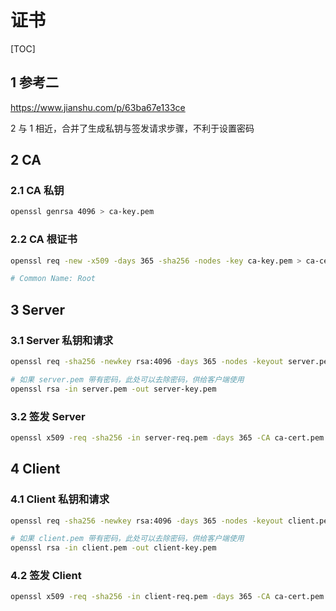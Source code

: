 # 证书

[TOC]

## 1 参考二

<https://www.jianshu.com/p/63ba67e133ce>

2 与 1 相近，合并了生成私钥与签发请求步骤，不利于设置密码

## 2 CA

### 2.1 CA 私钥

```bash
openssl genrsa 4096 > ca-key.pem
```

### 2.2 CA 根证书

```bash
openssl req -new -x509 -days 365 -sha256 -nodes -key ca-key.pem > ca-cert.pem

# Common Name: Root
```

## 3 Server

### 3.1 Server 私钥和请求

```bash
openssl req -sha256 -newkey rsa:4096 -days 365 -nodes -keyout server.pem > server-req.pem

# 如果 server.pem 带有密码，此处可以去除密码，供给客户端使用
openssl rsa -in server.pem -out server-key.pem
```

### 3.2 签发 Server

```bash
openssl x509 -req -sha256 -in server-req.pem -days 365 -CA ca-cert.pem -CAkey ca-key.pem -set_serial 01 > server-cert.pem
```

## 4 Client

### 4.1 Client 私钥和请求

```bash
openssl req -sha256 -newkey rsa:4096 -days 365 -nodes -keyout client.pem > client-req.pem

# 如果 client.pem 带有密码，此处可以去除密码，供给客户端使用
openssl rsa -in client.pem -out client-key.pem
```

### 4.2 签发 Client

```bash
openssl x509 -req -sha256 -in client-req.pem -days 365 -CA ca-cert.pem -CAkey ca-key.pem -set_serial 01 > client-cert.pem
```
